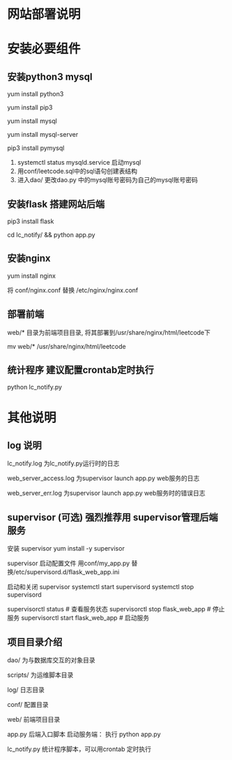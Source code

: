 # 网站部署说明
# 安装必要组件
## 安装python3 mysql
yum install python3

yum install pip3

yum install mysql

yum install mysql-server

pip3 install pymysql

1. systemctl status mysqld.service 启动mysql
2. 用conf/leetcode.sql中的sql语句创建表结构
3. 进入dao/ 更改dao.py 中的mysql账号密码为自己的mysql账号密码

## 安装flask 搭建网站后端
pip3 install flask

cd lc_notify/ && python app.py

## 安装nginx
yum install nginx 

将 conf/nginx.conf 替换 /etc/nginx/nginx.conf

## 部署前端
web/* 目录为前端项目目录, 将其部署到/usr/share/nginx/html/leetcode下

mv web/* /usr/share/nginx/html/leetcode

## 统计程序 建议配置crontab定时执行
python lc_notify.py

# 其他说明
## log 说明
lc_notify.log 为lc_notify.py运行时的日志

web_server_access.log 为supervisor launch app.py web服务的日志

web_server_err.log 为supervisor launch app.py web服务时的错误日志

## supervisor (可选) 强烈推荐用 supervisor管理后端服务
安装 supervisor
yum install -y supervisor

supervisor 启动配置文件
用conf/my_app.py 替换/etc/supervisord.d/flask_web_app.ini

启动和关闭 supervisor
systemctl start supervisord 
systemctl stop supervisord

supervisorctl status # 查看服务状态 
supervisorctl stop flask_web_app # 停止服务
supervisorctl start flask_web_app # 启动服务

## 项目目录介绍
dao/ 为与数据库交互的对象目录

scripts/ 为运维脚本目录

log/ 日志目录

conf/ 配置目录

web/ 前端项目目录

app.py 后端入口脚本 启动服务端： 执行 python app.py

lc_notify.py 统计程序脚本，可以用crontab 定时执行



